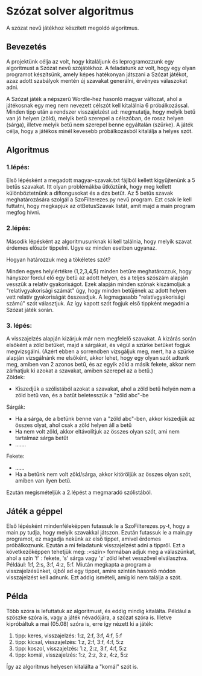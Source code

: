 # Szózat solver algoritmus
A szózat nevű játékhoz készített megoldó algoritmus.

## Bevezetés

A projektünk célja az volt, hogy kitaláljunk és leprogramozzunk egy algoritmust a Szózat nevű szójátékhoz. A feladatunk az volt, hogy egy olyan programot készítsünk, amely képes hatékonyan játszani a Szózat játékot, azaz adott szabályok mentén új szavakat generálni, érvényes válaszokat adni.

A Szózat játék a népszerű Wordle-hez hasonló magyar változat, ahol a játékosnak egy meg nem nevezett célszót kell kitalálnia 6 próbálkozással. Minden tipp után a rendszer visszajelzést ad: megmutatja, hogy melyik betű van jó helyen (zöld), melyik betű szerepel a célszóban, de rossz helyen (sárga), illetve melyik betű nem szerepel benne egyáltalán (szürke). A játék célja, hogy a játékos minél kevesebb próbálkozásból kitalálja a helyes szót.

## Algoritmus
### 1.lépés:
Első lépésként a megadott magyar-szavak.txt fájlból kellett kigyűjtenünk a 5 betűs szavakat. Itt olyan problémákba ütköztünk, hogy meg kellett különböztetnünk a diftongusokat és a dzs betűt. Az 5 betűs szavak meghatározására szolgál a SzoFilterezes.py nevű program. Ezt csak le kell futtatni, hogy megkapjuk az otBetusSzavak listát, amit majd a main program megfog hívni.

### 2.lépés:
Második lépésként az algoritmusunknak ki kell találnia, hogy melyik szavat érdemes először tippelni. Ugye ez minden esetben ugyanaz.<br>

Hogyan határozzuk meg a tökéletes szót?<br>

Minden egyes helyiértékre (1,2,3,4,5) minden betűre meghatározzuk, hogy hányszor fordul elő egy betű az adott helyen, és a teljes szószám alapján vesszük a relatív gyakoriságot. Ezek alapján minden szónak kiszámoljuk a "relatívgyakorisági számát" úgy, hogy minden betűjének az adott helyen vett relatív gyakoriságát összeadjuk. A legmagasabb "relatívgyakorisági számú" szót választjuk. Az így kapott szót fogjuk első tippként megadni a Szózat játék során.

### 3. lépés:
A visszajelzés alapján kizárjuk már nem megfelelő szavakat.
A kizárás során elsőként a zöld betűket, majd a sárgákat, és végül a szürke betűket fogjuk megvizsgálni. (Azért ebben a sorrendben vizsgáljuk meg, mert, ha a szürke alapján vizsgálnánk me elsőként, akkor lehet, hogy egy olyan szót adtunk meg, amiben van 2 azonos betű, és az egyik zöld a másik fekete, akkor nem zárhatjuk ki azokat a szavakat, amiben szerepel az a betű.) <br>
Zöldek: <br>
- Kiszedjük a szólistából azokat a szavakat, ahol a zöld betű helyén nem a zöld betű van, és a batűt beletesszük a "zöld abc"-be <br>

Sárgák:<br>
- Ha a sárga, de a betűnk benne van a "zöld abc"-ben, akkor kiszedjük az összes olyat, ahol csak a zöld helyen áll a betű
- Ha nem volt zöld, akkor eltávolítjuk az összes olyan szót, ami nem tartalmaz sárga betűt
- ....... <br>

Fekete:<br>
- ......
- Ha a betűnk nem volt zöld/sárga, akkor kitöröljük az összes olyan szót, amiben van ilyen betű.<br>

Ezután megismételjük a 2.lépést a megmaradó szólistából.

## Játék a géppel
Első lépésként mindenféleképpen futassuk le a SzoFilterezes.py-t, hogy a main.py tudja, hogy melyik szavakkal játszon.
Ezután futassuk le a main.py programot, ez magadja nekünk az első tippet, amivel érdemes próbálkoznunk. Ezután a mi feladatunk visszajelzést adni a tippről. Ezt a következőképpen tehetjük meg:  <index>:<szín> formában adjuk meg a válaszünkat, ahol a szín 'f' : fekete, 's' sárga vagy 'z' zöld lehet vesszővel elválasztva. Például: 1:f, 2:s, 3:f, 4:z, 5:f.
Miután megkapta a program a visszajelzésünket, újból ad egy tippet, amire szintén hasonló módon visszajelzést kell adnunk. Ezt addig ismételi, amíg ki nem találja a szót.

## Példa
Több szóra is lefuttatuk az algoritmust, és eddig mindig kitalálta. Például a szöszke szóra is, vagy a játék névadójára, a szózat szóra is. Illetve kipróbáltuk a mai (05.08) szóra is, erre így nézett ki a játék: 
1. tipp: keres, visszajelzés: 1:z, 2:f, 3:f, 4:f, 5:f <br>
2. tipp: kicsal, visszajelzés: 1:z, 2:f, 3:f, 4:f, 5:z <br>
3. tipp: koszol, visszajelzés: 1:z, 2:z, 3:f, 4:f, 5:z <br>
4. tipp: komál, visszajelzés: 1:z, 2:z, 3:z, 4:z, 5:z <br>

Így az algoritmus helyesen kitalálta a "komál" szót is.

